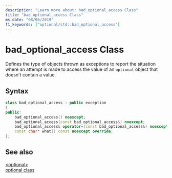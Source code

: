 ```yaml
---
description: "Learn more about: bad_optional_access Class"
title: "bad_optional_access Class"
ms.date: "08/06/2019"
f1_keywords: ["optional/std::bad_optional_access"]
---
```

# bad_optional_access Class

Defines the type of objects thrown as exceptions to report the situation where an attempt is made to access the value of an `optional` object that doesn't contain a value.

## Syntax

```cpp
class bad_optional_access : public exception
{
public:
    bad_optional_access() noexcept;
    bad_optional_access(const bad_optional_access&) noexcept;
    bad_optional_access& operator=(const bad_optional_access&) noexcept;
    const char* what() const noexcept override;
};
```

## See also

[\<optional>](optional.md)\
[optional class](optional-class.md)
